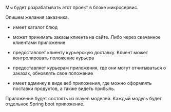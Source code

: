 Мы будет разрабатывать этот проект в блоке микросервис.

Опишем желания заказчика.

- имеет каталог блюд

- может принимать заказы клиента на сайте. Либо через скачанное клиентами приложение

- предоставляет клиенту курьерскую доставку. Клиент может контролировать положение курьера

- предоставляет курьерам приложения, где они могут отчитываться о заказах, обновлять свое положение

- имеет админку в виде веб приложения, где можно оформлять поставки продуктов, а также видеть прибыль.



Приложение будет состоять из maven моделей. Каждый модуль будет отдельное Spring boot приложение.